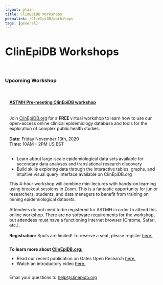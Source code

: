 ```yaml
---
layout: plain
title: ClinEpiDB Workshops
permalink: /ClinEpiDB/workshops
tags: [general]
---
```

<style>
  h1 {
    font-size: 2.5em;
  }
  div#contents {
    margin-left: 1em;
    margin-bottom: 1em;
  }
  div#contents p {
    line-height: 90%;
  }
  div.workshop {
    margin: 2em 1em;
  }

details summary, details ul {
  margin-top: 1em;
}
details summary {
  font-size: 120%;
  color: #069;
}
details p, details table {
  margin-left: 2em;
}
details table {
  margin-right: 12em;
}

table {
  margin-top: 1em;
  border-collapse: collapse;
}
/*
table, th, td {
  border: 1px solid black;
  padding: 0.5em;
}
*/
tr.break td {
  background-color: #DCDCDC;
}

table#hor-minimalist-a {
  text-align: left;
}
table#hor-minimalist-a th {
  font-size: 110%;
  font-weight: 400;
  color: #039;
  border-bottom: 2px solid #6678b1;
  padding: 0.5em;
  text-align: center;
}
table#hor-minimalist-a tr {
  border-bottom: 1px solid #ddd;
}
table#hor-minimalist-a tr:hover td {
  color: #039; 
}
table#hor-minimalist-a tr.other td {
  background-color: #fafafa;         
}
table#hor-minimalist-a tbody {
  display: table-row-group;
  vertical-align: middle;
  border-color: inherit;
}
table#hor-minimalist-a td {
  color: #669; 
  padding: 0.5em 0.5em 0.5em;
  vertical-align: middle;
}
table#hor-minimalist-a tfoot {
  font-size: 90%;
}
table#hor-minimalist-a tfoot tr {
  border:0;
}
</style>

<h1>ClinEpiDB Workshops</h1>

<div class="static-content">

<br>
  <h3>Upcoming Workshop</h3><br>

  <div id="contents">
  <h4><a href="#astmh2020">ASTMH Pre-meeting ClinEpiDB workshop</a></h4><br>
  Join <a target="_blank" href="ClinEpiDB.org" target="_blank">ClinEpiDB.org</a> for a <b> FREE </b> virtual workshop to learn how to use our open-access online clinical epidemiology database and tools for the exploration of complex public health studies. <br>
  <br>
  <b>Date:</b> Friday November 13th, 2020 <br>
  <b>Time:</b> 10AM - 2PM US EST <br>
  <br>

  <ul>
    <li>Learn about large-scale epidemiological data sets available for secondary data analyses and translational research discovery</li>
    <li>Build skills exploring data through the interactive tables, graphs, and intuitive visual query interface available on ClinEpiDB.org </li>
</ul>
This 4-hour workshop will combine mini lectures with hands-on learning using breakout sessions in Zoom. This is a fantastic opportunity for junior researchers, students, and data managers to benefit from training on mining epidemiological datasets.
<br>
<br>
Attendees do not need to be registered for ASTMH in order to attend this online workshop. There are no software requirements for the workshop, but attendees must have a functioning Internet browser (Chrome, Safari, etc.).
<br>
<br>
<b>Registration:</b> Spots are limited! To reserve a seat, please register <a target="_blank" href="https://docs.google.com/forms/d/e/1FAIpQLSd-CfvdSKrlevSTW5Ex6n5XftbL4nebMrAuFYvuVlfk008ZDQ/viewform" target="_blank">here.</a>
<br>
<br>

<b>To learn more about <a target="_blank" href="ClinEpiDB.org" target="_blank">ClinEpiDB.org:</a></b> 
<ul>
<li>Read our recent publication on Gates Open Research <a target="_blank" href="https://gatesopenresearch.org/articles/3-1661/v2" target="_blank">here.</a></li>
<li>Watch an introductory video <a target="_blank" href="https://www.youtube.com/watch?v=535PcFrBH8M&feature=youtu.be" target="_blank">here.</a> </li>
<br>
</ul>

Email your questions to 
  <a target="_blank" href="/a/app/contact-us">
    help@clinepidb.org  
  </a>
</div>

